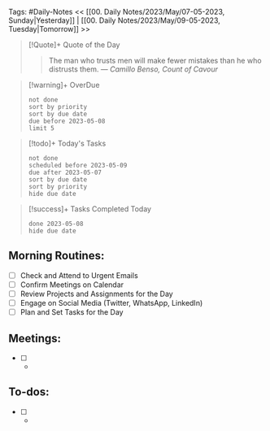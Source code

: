 Tags: #Daily-Notes
<< [[00. Daily Notes/2023/May/07-05-2023, Sunday|Yesterday]] | [[00. Daily Notes/2023/May/09-05-2023, Tuesday|Tomorrow]] >>

> [!Quote]+ Quote of the Day  
> > The man who trusts men will make fewer mistakes than he who distrusts them.
> — <cite>Camillo Benso, Count of Cavour</cite>

> [!warning]+ OverDue  
> ```tasks  
> not done  
> sort by priority 
> sort by due date  
> due before 2023-05-08  
> limit 5  
> ```

> [!todo]+ Today's Tasks  
> ```tasks  
> not done  
> scheduled before 2023-05-09  
> due after 2023-05-07  
> sort by due date   
> sort by priority 
> hide due date  
> ```

> [!success]+ Tasks Completed Today  
> ```tasks  
> done 2023-05-08  
> hide due date  

## Morning Routines:
- [ ] Check and Attend to Urgent Emails
- [ ] Confirm Meetings on Calendar
- [ ] Review Projects and Assignments for the Day
- [ ] Engage on Social Media (Twitter, WhatsApp, LinkedIn)
- [ ] Plan and Set Tasks for the Day

## Meetings:
- [ ] *

## To-dos:
- [ ] *
